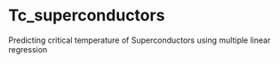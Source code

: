 # Tc_superconductors
Predicting critical temperature of Superconductors using multiple linear regression
